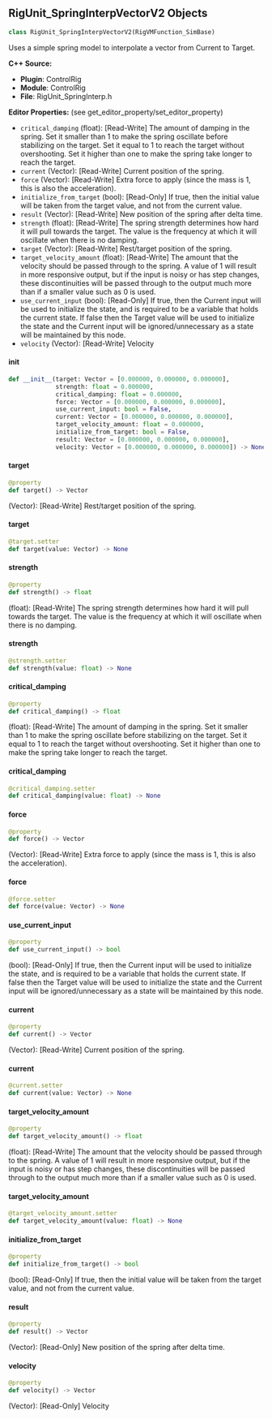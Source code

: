 ## RigUnit_SpringInterpVectorV2 Objects

```python
class RigUnit_SpringInterpVectorV2(RigVMFunction_SimBase)
```

Uses a simple spring model to interpolate a vector from Current to Target.

**C++ Source:**

- **Plugin**: ControlRig
- **Module**: ControlRig
- **File**: RigUnit_SpringInterp.h

**Editor Properties:** (see get_editor_property/set_editor_property)

- ``critical_damping`` (float):  [Read-Write] The amount of damping in the spring.
  Set it smaller than 1 to make the spring oscillate before stabilizing on the target.
  Set it equal to 1 to reach the target without overshooting.
  Set it higher than one to make the spring take longer to reach the target.
- ``current`` (Vector):  [Read-Write] Current position of the spring.
- ``force`` (Vector):  [Read-Write] Extra force to apply (since the mass is 1, this is also the acceleration).
- ``initialize_from_target`` (bool):  [Read-Only] If true, then the initial value will be taken from the target value, and not from the current value.
- ``result`` (Vector):  [Read-Write] New position of the spring after delta time.
- ``strength`` (float):  [Read-Write] The spring strength determines how hard it will pull towards the target. The value is the frequency
  at which it will oscillate when there is no damping.
- ``target`` (Vector):  [Read-Write] Rest/target position of the spring.
- ``target_velocity_amount`` (float):  [Read-Write] The amount that the velocity should be passed through to the spring. A value of 1 will result in more
  responsive output, but if the input is noisy or has step changes, these discontinuities will be passed
  through to the output much more than if a smaller value such as 0 is used.
- ``use_current_input`` (bool):  [Read-Only] If true, then the Current input will be used to initialize the state, and is required to be a variable that
  holds the current state. If false then the Target value will be used to initialize the state and the Current
  input will be ignored/unnecessary as a state will be maintained by this node.
- ``velocity`` (Vector):  [Read-Write] Velocity

<a id="unreal.RigUnit_SpringInterpVectorV2.__init__"></a>

#### __init__

```python
def __init__(target: Vector = [0.000000, 0.000000, 0.000000],
             strength: float = 0.000000,
             critical_damping: float = 0.000000,
             force: Vector = [0.000000, 0.000000, 0.000000],
             use_current_input: bool = False,
             current: Vector = [0.000000, 0.000000, 0.000000],
             target_velocity_amount: float = 0.000000,
             initialize_from_target: bool = False,
             result: Vector = [0.000000, 0.000000, 0.000000],
             velocity: Vector = [0.000000, 0.000000, 0.000000]) -> None
```

<a id="unreal.RigUnit_SpringInterpVectorV2.target"></a>

#### target

```python
@property
def target() -> Vector
```

(Vector):  [Read-Write] Rest/target position of the spring.

<a id="unreal.RigUnit_SpringInterpVectorV2.target"></a>

#### target

```python
@target.setter
def target(value: Vector) -> None
```

<a id="unreal.RigUnit_SpringInterpVectorV2.strength"></a>

#### strength

```python
@property
def strength() -> float
```

(float):  [Read-Write] The spring strength determines how hard it will pull towards the target. The value is the frequency
at which it will oscillate when there is no damping.

<a id="unreal.RigUnit_SpringInterpVectorV2.strength"></a>

#### strength

```python
@strength.setter
def strength(value: float) -> None
```

<a id="unreal.RigUnit_SpringInterpVectorV2.critical_damping"></a>

#### critical_damping

```python
@property
def critical_damping() -> float
```

(float):  [Read-Write] The amount of damping in the spring.
Set it smaller than 1 to make the spring oscillate before stabilizing on the target.
Set it equal to 1 to reach the target without overshooting.
Set it higher than one to make the spring take longer to reach the target.

<a id="unreal.RigUnit_SpringInterpVectorV2.critical_damping"></a>

#### critical_damping

```python
@critical_damping.setter
def critical_damping(value: float) -> None
```

<a id="unreal.RigUnit_SpringInterpVectorV2.force"></a>

#### force

```python
@property
def force() -> Vector
```

(Vector):  [Read-Write] Extra force to apply (since the mass is 1, this is also the acceleration).

<a id="unreal.RigUnit_SpringInterpVectorV2.force"></a>

#### force

```python
@force.setter
def force(value: Vector) -> None
```

<a id="unreal.RigUnit_SpringInterpVectorV2.use_current_input"></a>

#### use_current_input

```python
@property
def use_current_input() -> bool
```

(bool):  [Read-Only] If true, then the Current input will be used to initialize the state, and is required to be a variable that
holds the current state. If false then the Target value will be used to initialize the state and the Current
input will be ignored/unnecessary as a state will be maintained by this node.

<a id="unreal.RigUnit_SpringInterpVectorV2.current"></a>

#### current

```python
@property
def current() -> Vector
```

(Vector):  [Read-Write] Current position of the spring.

<a id="unreal.RigUnit_SpringInterpVectorV2.current"></a>

#### current

```python
@current.setter
def current(value: Vector) -> None
```

<a id="unreal.RigUnit_SpringInterpVectorV2.target_velocity_amount"></a>

#### target_velocity_amount

```python
@property
def target_velocity_amount() -> float
```

(float):  [Read-Write] The amount that the velocity should be passed through to the spring. A value of 1 will result in more
responsive output, but if the input is noisy or has step changes, these discontinuities will be passed
through to the output much more than if a smaller value such as 0 is used.

<a id="unreal.RigUnit_SpringInterpVectorV2.target_velocity_amount"></a>

#### target_velocity_amount

```python
@target_velocity_amount.setter
def target_velocity_amount(value: float) -> None
```

<a id="unreal.RigUnit_SpringInterpVectorV2.initialize_from_target"></a>

#### initialize_from_target

```python
@property
def initialize_from_target() -> bool
```

(bool):  [Read-Only] If true, then the initial value will be taken from the target value, and not from the current value.

<a id="unreal.RigUnit_SpringInterpVectorV2.result"></a>

#### result

```python
@property
def result() -> Vector
```

(Vector):  [Read-Only] New position of the spring after delta time.

<a id="unreal.RigUnit_SpringInterpVectorV2.velocity"></a>

#### velocity

```python
@property
def velocity() -> Vector
```

(Vector):  [Read-Only] Velocity

<a id="unreal.RigUnit_SpringInterpQuaternionV2"></a>